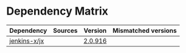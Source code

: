 # Dependency Matrix

Dependency | Sources | Version | Mismatched versions
---------- | ------- | ------- | -------------------
[jenkins-x/jx](https://github.com/jenkins-x/jx.git) |  | [2.0.916](https://github.com/jenkins-x/jx/releases/tag/v2.0.916) | 
